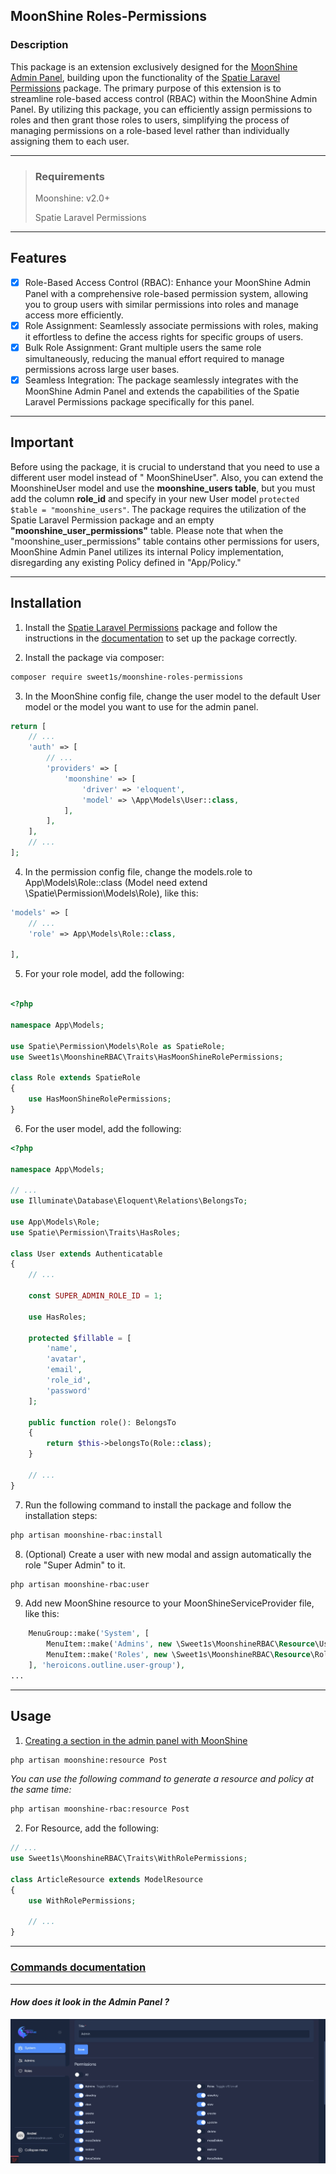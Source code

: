 ## MoonShine Roles-Permissions

### Description

This package is an extension exclusively designed for
the [MoonShine Admin Panel](https://github.com/moonshine-software/moonshine), building upon the functionality of
the [Spatie Laravel Permissions](https://github.com/spatie/laravel-permission) package. The primary purpose of this
extension is to streamline role-based access control (RBAC) within the MoonShine Admin Panel. By utilizing this package,
you can efficiently assign permissions to roles and then grant those roles to users, simplifying the process of managing
permissions on a role-based level rather than individually assigning them to each user.

---

>### Requirements
> Moonshine: v2.0+
>
> Spatie Laravel Permissions

---

## Features

-   [x] Role-Based Access Control (RBAC): Enhance your MoonShine Admin Panel with a comprehensive role-based permission
    system, allowing you to group users with similar permissions into roles and manage access more efficiently.
-   [x] Role Assignment: Seamlessly associate permissions with roles, making it effortless to define the access rights
    for
    specific groups of users.
-   [x] Bulk Role Assignment: Grant multiple users the same role simultaneously, reducing the manual effort required to
    manage permissions across large user bases.
-   [x] Seamless Integration: The package seamlessly integrates with the MoonShine Admin Panel and extends the
    capabilities of the Spatie Laravel Permissions package specifically for this panel.

---

## Important

Before using the package, it is crucial to understand that you need to use a different user model instead of "
MoonShineUser". Also, you can extend the MoonshineUser model and use the **moonshine_users table**, but you must add the
column **role_id** and specify in your new User model `protected $table = "moonshine_users"`. The package requires
the utilization of the Spatie Laravel Permission package and an empty **"moonshine_user_permissions"** table. Please
note that when the "moonshine_user_permissions" table contains other permissions for users, MoonShine Admin Panel
utilizes its internal Policy implementation, disregarding any existing Policy defined in "App/Policy."

---

## Installation

1. Install the [Spatie Laravel Permissions](https://github.com/spatie/laravel-permission) package and follow the
   instructions in the [documentation](https://spatie.be/docs/laravel-permission/v5/installation-laravel) to set up the
   package correctly.

2. Install the package via composer:

```bash
composer require sweet1s/moonshine-roles-permissions
```

3. In the MoonShine config file, change the user model to the default User model or the model you want to use for the
   admin panel.

```PHP
return [
    // ...
    'auth' => [
        // ...
        'providers' => [
            'moonshine' => [
                'driver' => 'eloquent',
                'model' => \App\Models\User::class,
            ],
        ],
    ],
    // ...
];
```

4. In the permission config file, change the models.role to App\Models\Role::class (Model need extend
   \Spatie\Permission\Models\Role), like this:

```PHP
'models' => [
    // ...
    'role' => App\Models\Role::class,

],
```

5. For your role model, add the following:

```PHP

<?php

namespace App\Models;

use Spatie\Permission\Models\Role as SpatieRole;
use Sweet1s\MoonshineRBAC\Traits\HasMoonShineRolePermissions;

class Role extends SpatieRole
{
    use HasMoonShineRolePermissions;
}


```

6. For the user model, add the following:

```PHP
<?php

namespace App\Models;

// ...
use Illuminate\Database\Eloquent\Relations\BelongsTo;

use App\Models\Role;
use Spatie\Permission\Traits\HasRoles;

class User extends Authenticatable
{
    // ...

    const SUPER_ADMIN_ROLE_ID = 1;

    use HasRoles;

    protected $fillable = [
        'name',
        'avatar',
        'email',
        'role_id',
        'password'
    ];

    public function role(): BelongsTo
    {
        return $this->belongsTo(Role::class);
    }

    // ...
}
```

7. Run the following command to install the package and follow the installation steps:

```bash
php artisan moonshine-rbac:install
```

8. (Optional) Create a user with new modal and assign automatically the role "Super Admin" to it.

```bash
php artisan moonshine-rbac:user
```

9. Add new MoonShine resource to your MoonShineServiceProvider file, like this:

```PHP
    MenuGroup::make('System', [
        MenuItem::make('Admins', new \Sweet1s\MoonshineRBAC\Resource\UserResource(), 'heroicons.outline.users'),
        MenuItem::make('Roles', new \Sweet1s\MoonshineRBAC\Resource\RoleResource(), 'heroicons.outline.shield-exclamation'),
    ], 'heroicons.outline.user-group'),
...
```

---

## Usage

1. [Creating a section in the admin panel with MoonShine](https://moonshine.cutcode.dev/section/resources-index?change-moonshine-locale=en)

```bash
php artisan moonshine:resource Post
```

_You can use the following command to generate a resource and policy at the same time:_

```bash
php artisan moonshine-rbac:resource Post
```

2. For Resource, add the following:

```PHP
// ...
use Sweet1s\MoonshineRBAC\Traits\WithRolePermissions;

class ArticleResource extends ModelResource
{
    use WithRolePermissions;

    // ...
}
```

---

### [Commands documentation](./.docs/Commands.md)

---

#### _How does it look in the Admin Panel ?_

![How does it look in the Admin Panel](./.docs/images/how-look-role.jpg)
